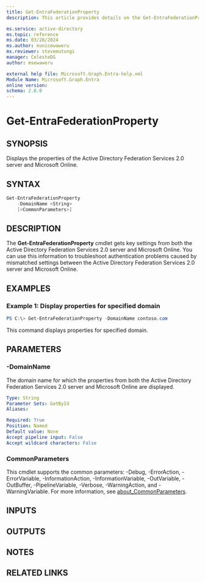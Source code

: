 ```yaml
---
title: Get-EntraFederationProperty
description: This article provides details on the Get-EntraFederationProperty command.

ms.service: active-directory
ms.topic: reference
ms.date: 03/28/2024
ms.author: eunicewaweru
ms.reviewer: stevemutungi
manager: CelesteDG
author: msewaweru

external help file: Microsoft.Graph.Entra-help.xml
Module Name: Microsoft.Graph.Entra
online version:
schema: 2.0.0
---
```


# Get-EntraFederationProperty

## SYNOPSIS
Displays the properties of the Active Directory Federation Services 2.0 server and Microsoft Online.

## SYNTAX

```powershell
Get-EntraFederationProperty 
    -DomainName <String> 
    [<CommonParameters>]
```

## DESCRIPTION
The **Get-EntraFederationProperty** cmdlet gets key settings from both the Active Directory Federation Services 2.0 server and Microsoft Online. You can use this information to troubleshoot authentication problems caused by mismatched settings between the Active Directory Federation Services 2.0 server and Microsoft Online.

## EXAMPLES

### Example 1: Display properties for specified domain
```powershell
PS C:\> Get-EntraFederationProperty -DomainName contoso.com
```

This command displays properties for specified domain.

## PARAMETERS

### -DomainName
The domain name for which the properties from both the Active Directory Federation Services 2.0 server and Microsoft Online are displayed.

```yaml
Type: String
Parameter Sets: GetById
Aliases:

Required: True
Position: Named
Default value: None
Accept pipeline input: False
Accept wildcard characters: False
```

### CommonParameters
This cmdlet supports the common parameters: -Debug, -ErrorAction, -ErrorVariable, -InformationAction, -InformationVariable, -OutVariable, -OutBuffer, -PipelineVariable, -Verbose, -WarningAction, and -WarningVariable. For more information, see [about_CommonParameters](https://go.microsoft.com/fwlink/?LinkID=113216).

## INPUTS

## OUTPUTS

## NOTES

## RELATED LINKS
